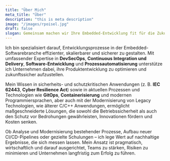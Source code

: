 ```yaml
---
title: "Über Mich"
meta_title: "Über"
description: "this is meta description"
image: "/images/rpoisel.jpg"
draft: false
slogan: Gemeinsam machen wir Ihre Embedded-Entwicklung fit für die Zukunft.
---
```


Ich bin spezialisiert darauf, Entwicklungsprozesse in der Embedded-Softwarebranche effizienter, skalierbarer und sicherer zu gestalten. Mit umfassender Expertise in **DevSecOps**, **Continuous Integration und Delivery**, **Software-Entwicklung** und **Prozessautomatisierung** unterstütze ich Unternehmen dabei, ihre Produktentwicklung zu optimieren und zukunftssicher aufzustellen.

Mein Wissen in sicherheits- und schutzkritischen Anwendungen (z. B. **IEC 62443**, **Cyber Resilience Act**) sowie in aktuellen Prozessen und Technologien wie **GitOps**, **Containerisierung** und modernen Programmiersprachen, aber auch mit der Modernisierung von Legacy Technologien, wie älterer C/C++ Anwendungen, ermöglicht maßgeschneiderte Lösungen, die sowohl die Betriebssicherheit als auch den Schutz vor Bedrohungen gewährleisten, Innovationen fördern und Kosten senken.

Ob Analyse und Modernisierung bestehender Prozesse, Aufbau neuer CI/CD-Pipelines oder gezielte Schulungen – ich lege Wert auf nachhaltige Ergebnisse, die sich messen lassen. Mein Ansatz ist pragmatisch, wirtschaftlich und darauf ausgerichtet, Teams zu stärken, Risiken zu minimieren und Unternehmen langfristig zum Erfolg zu führen.
